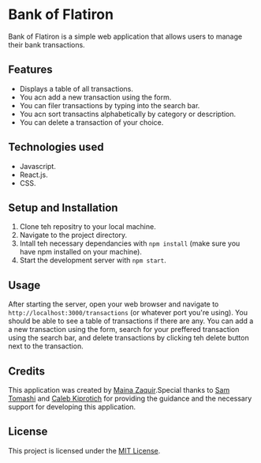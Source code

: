 # Bank of Flatiron

Bank of Flatiron is a simple web application that allows users to manage their bank transactions.

## Features

- Displays  a table of all transactions.
- You acn add a new transaction using the form.
- You can filer transactions by typing into the search bar.
- You acn sort transactins alphabetically by category or description.
- You can delete a transaction of your choice.

## Technologies used

- Javascript.
- React.js.
- CSS.

## Setup and Installation

1. Clone teh repositry to your local machine.
2. Navigate to the project directory.
3. Intall teh necessary dependancies with `npm install` (make sure you have npm installed on your machine).
4. Start the development server with `npm start`.

## Usage

After starting the server, open your web browser and navigate to `http://localhost:3000/transactions` (or whatever port you're using). You should be able to see a table of transactions if there are any. You can add a a new transaction using the form, search for your preffered transaction using the search bar, and delete transactions by clicking teh delete button next to the transaction.

## Credits

This application was created by [Maina Zaquir](https://github.com/MainaZaquir).Special thanks to [Sam Tomashi](https://github.com/SamTomashi) and [Caleb Kiprotich](https://github.com/Calebbii) for providing the guidance and the necessary support for developing this application.

## License

This project is licensed under the [MIT License](https://opensource.org/licenses/MIT).
